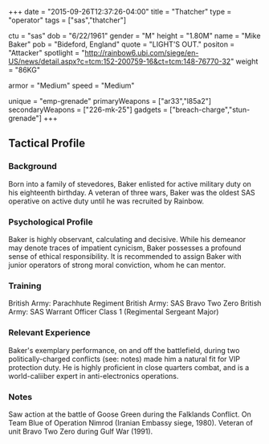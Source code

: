 +++
date = "2015-09-26T12:37:26-04:00"
title = "Thatcher"
type = "operator"
tags = ["sas","thatcher"]

ctu = "sas"
dob = "6/22/1961"
gender = "M"
height = "1.80M"
name = "Mike Baker"
pob = "Bideford, England"
quote = "LIGHT'S OUT."
positon = "Attacker"
spotlight = "http://rainbow6.ubi.com/siege/en-US/news/detail.aspx?c=tcm:152-200759-16&ct=tcm:148-76770-32"
weight = "86KG"

armor = "Medium"
speed = "Medium"

unique = "emp-grenade"
primaryWeapons = ["ar33","l85a2"]
secondaryWeapons = ["226-mk-25"]
gadgets = ["breach-charge","stun-grenade"]
+++

## Tactical Profile

### Background

Born into a family of stevedores, Baker enlisted for active military duty on his eighteenth birthday. A veteran of three wars, Baker was the oldest SAS operative on active duty until he was recruited by Rainbow.

### Psychological Profile

Baker is highly observant, calculating and decisive. While his demeanor may denote traces of impatient cynicism, Baker possesses a profound sense of ethical responsibility. It is recommended to assign Baker with junior operators of strong moral conviction, whom he can mentor.

### Training

British Army: Parachhute Regiment
British Army: SAS Bravo Two Zero
British Army: SAS Warrant Officer Class 1 (Regimental Sergeant Major)

### Relevant Experience

Baker's exemplary performance, on and off the battlefield, during two politically-charged conflicts (see: notes) made him a natural fit for VIP protection duty. He is highly proficient in close quarters combat, and is a world-caliiber expert in anti-electronics operations.

### Notes

Saw action at the battle of Goose Green during the Falklands Conflict.
On Team Blue of Operation Nimrod (Iranian Embassy siege, 1980).
Veteran of unit Bravo Two Zero during Gulf War (1991).

